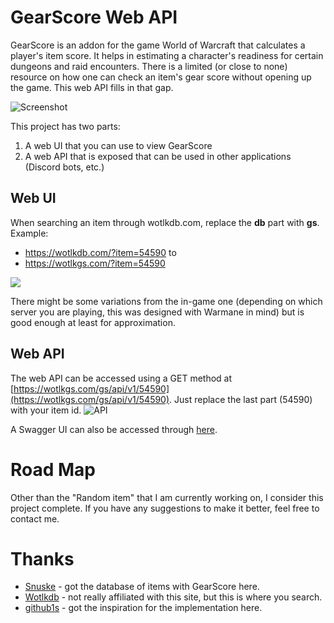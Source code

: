 # GearScore Web API

GearScore is an addon for the game World of Warcraft that calculates a player's item score. It helps in estimating a 
character's readiness for certain dungeons and raid encounters. There is a limited (or close to none) resource on how 
one can check an item's gear score without opening up the game. This web API fills in that gap.

![Screenshot](https://i.imgur.com/4dtt0F1.png)

This project has two parts:
1. A web UI that you can use to view GearScore
2. A web API that is exposed that can be used in other applications (Discord bots, etc.)

## Web UI

When searching an item through wotlkdb.com, replace the **db** part with **gs**. Example: 
* https://wotlkdb.com/?item=54590 to
* https://wotlkgs.com/?item=54590  

![](https://i.imgur.com/hAYf2S3.png)

There might be some variations from the in-game one (depending on which server you are playing, this was designed with
Warmane in mind) but is good enough at least for approximation.

## Web API

The web API can be accessed using a GET method at [https://wotlkgs.com/gs/api/v1/54590](https://wotlkgs.com/gs/api/v1/54590). 
Just replace the last part (54590) with your item id.
![API](https://i.imgur.com/FAsOxja.png)

A Swagger UI can also be accessed through [here](http://wotlkgs.com:8080/swagger/).

# Road Map

Other than the "Random item" that I am currently working on, I consider this project complete. If you have any suggestions
to make it better, feel free to contact me.

# Thanks

* [Snuske](https://github.com/mortenmoulder/Snuske) - got the database of items with GearScore here.
* [Wotlkdb](https://wotlkdb.com/) - not really affiliated with this site, but this is where you search.
* [github1s](https://github1s.com/) - got the inspiration for the implementation here.
